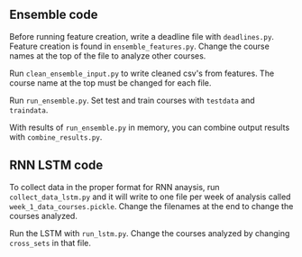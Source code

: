 ## Ensemble code
Before running feature creation, write a deadline file with `deadlines.py`.
Feature creation is found in `ensemble_features.py`.
Change the course names at the top of the file to analyze other courses.

Run `clean_ensemble_input.py` to write cleaned csv's from features.
The course name at the top must be changed for each file.

Run `run_ensemble.py`. Set test and train courses with `testdata` and `traindata`.

With results of `run_ensemble.py` in memory, you can combine output results with `combine_results.py`.


## RNN LSTM code
To collect data in the proper format for RNN anaysis, run `collect_data_lstm.py`
and it will write to one file per week of analysis called `week_1_data_courses.pickle`.
Change the filenames at the end to change the courses analyzed.

Run the LSTM with `run_lstm.py`. Change the courses analyzed by changing
`cross_sets` in that file.
